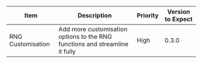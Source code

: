 | Item              | Description                                                                 | Priority | Version to Expect |
|-------------------|-----------------------------------------------------------------------------|----------|-------------------|
| RNG Customisation | Add more customisation options to the RNG functions and streamline it fully | High     | 0.3.0             |
